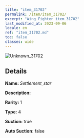 ```yaml
---
title: "item_31702"
permalink: /item/item_31702/
excerpt: "Wing Fighter item_31702"
last_modified_at: 2023-09-06
locale: en
ref: "item_31702.md"
toc: false
classes: wide
---
```



 ![Unknown_31702](/images/item/Settlement_star_p.png)



## Details

 **Name:** *Settlement_star* 

 **Description:** 

 **Rarity:** 1 

 **Type:** 4 

 **Suction:** true 

 **Auto Suction:** false 


